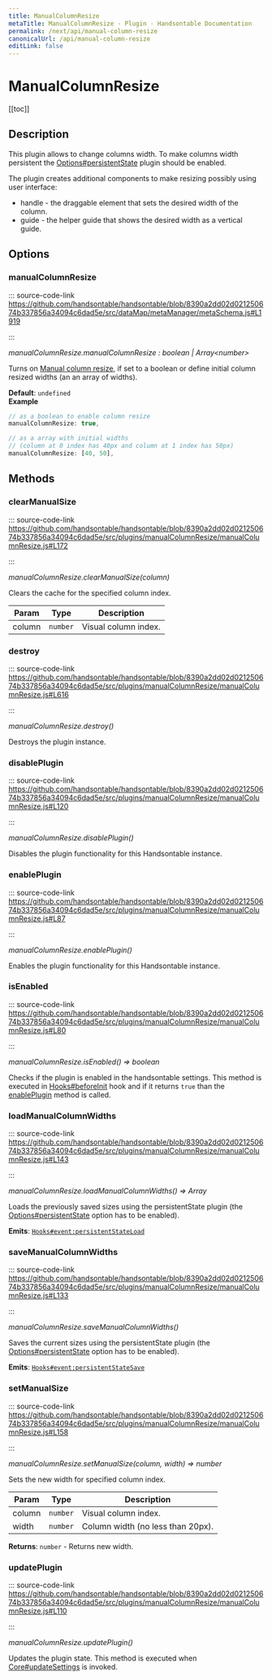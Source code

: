 ```yaml
---
title: ManualColumnResize
metaTitle: ManualColumnResize - Plugin - Handsontable Documentation
permalink: /next/api/manual-column-resize
canonicalUrl: /api/manual-column-resize
editLink: false
---
```


# ManualColumnResize

[[toc]]

## Description

This plugin allows to change columns width. To make columns width persistent the [Options#persistentState](./Options/#persistentState)
plugin should be enabled.

The plugin creates additional components to make resizing possibly using user interface:
- handle - the draggable element that sets the desired width of the column.
- guide - the helper guide that shows the desired width as a vertical guide.


## Options

### manualColumnResize
  
::: source-code-link https://github.com/handsontable/handsontable/blob/8390a2dd02d021250674b337856a34094c6dad5e/src/dataMap/metaManager/metaSchema.js#L1919

:::

_manualColumnResize.manualColumnResize : boolean | Array&lt;number&gt;_

Turns on [Manual column resize](https://docs.handsontable.com/demo-resizing.html), if set to a boolean or define initial column resized widths (an an array of widths).

**Default**: <code>undefined</code>  
**Example**  
```js
// as a boolean to enable column resize
manualColumnResize: true,

// as a array with initial widths
// (column at 0 index has 40px and column at 1 index has 50px)
manualColumnResize: [40, 50],
```

## Methods

### clearManualSize
  
::: source-code-link https://github.com/handsontable/handsontable/blob/8390a2dd02d021250674b337856a34094c6dad5e/src/plugins/manualColumnResize/manualColumnResize.js#L172

:::

_manualColumnResize.clearManualSize(column)_

Clears the cache for the specified column index.


| Param | Type | Description |
| --- | --- | --- |
| column | `number` | Visual column index. |



### destroy
  
::: source-code-link https://github.com/handsontable/handsontable/blob/8390a2dd02d021250674b337856a34094c6dad5e/src/plugins/manualColumnResize/manualColumnResize.js#L616

:::

_manualColumnResize.destroy()_

Destroys the plugin instance.



### disablePlugin
  
::: source-code-link https://github.com/handsontable/handsontable/blob/8390a2dd02d021250674b337856a34094c6dad5e/src/plugins/manualColumnResize/manualColumnResize.js#L120

:::

_manualColumnResize.disablePlugin()_

Disables the plugin functionality for this Handsontable instance.



### enablePlugin
  
::: source-code-link https://github.com/handsontable/handsontable/blob/8390a2dd02d021250674b337856a34094c6dad5e/src/plugins/manualColumnResize/manualColumnResize.js#L87

:::

_manualColumnResize.enablePlugin()_

Enables the plugin functionality for this Handsontable instance.



### isEnabled
  
::: source-code-link https://github.com/handsontable/handsontable/blob/8390a2dd02d021250674b337856a34094c6dad5e/src/plugins/manualColumnResize/manualColumnResize.js#L80

:::

_manualColumnResize.isEnabled() ⇒ boolean_

Checks if the plugin is enabled in the handsontable settings. This method is executed in [Hooks#beforeInit](./Hooks/#beforeInit)
hook and if it returns `true` than the [enablePlugin](#ManualColumnResize+enablePlugin) method is called.



### loadManualColumnWidths
  
::: source-code-link https://github.com/handsontable/handsontable/blob/8390a2dd02d021250674b337856a34094c6dad5e/src/plugins/manualColumnResize/manualColumnResize.js#L143

:::

_manualColumnResize.loadManualColumnWidths() ⇒ Array_

Loads the previously saved sizes using the persistentState plugin (the [Options#persistentState](./Options/#persistentState) option has to be enabled).

**Emits**: [`Hooks#event:persistentStateLoad`](./hooks/#persistentStateLoad)  


### saveManualColumnWidths
  
::: source-code-link https://github.com/handsontable/handsontable/blob/8390a2dd02d021250674b337856a34094c6dad5e/src/plugins/manualColumnResize/manualColumnResize.js#L133

:::

_manualColumnResize.saveManualColumnWidths()_

Saves the current sizes using the persistentState plugin (the [Options#persistentState](./Options/#persistentState) option has to be enabled).

**Emits**: [`Hooks#event:persistentStateSave`](./hooks/#persistentStateSave)  


### setManualSize
  
::: source-code-link https://github.com/handsontable/handsontable/blob/8390a2dd02d021250674b337856a34094c6dad5e/src/plugins/manualColumnResize/manualColumnResize.js#L158

:::

_manualColumnResize.setManualSize(column, width) ⇒ number_

Sets the new width for specified column index.


| Param | Type | Description |
| --- | --- | --- |
| column | `number` | Visual column index. |
| width | `number` | Column width (no less than 20px). |


**Returns**: `number` - Returns new width.  

### updatePlugin
  
::: source-code-link https://github.com/handsontable/handsontable/blob/8390a2dd02d021250674b337856a34094c6dad5e/src/plugins/manualColumnResize/manualColumnResize.js#L110

:::

_manualColumnResize.updatePlugin()_

Updates the plugin state. This method is executed when [Core#updateSettings](./Core/#updateSettings) is invoked.



